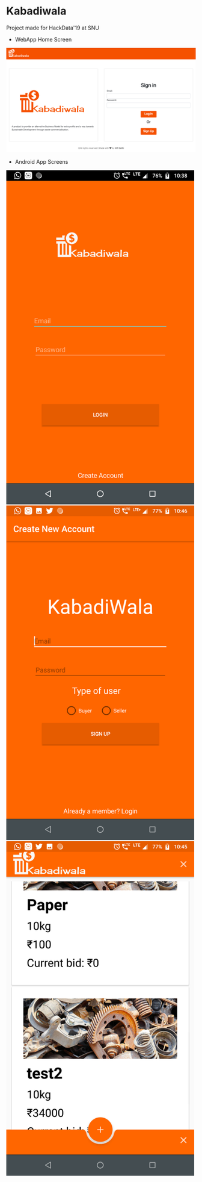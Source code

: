 # Kabadiwala
Project made for HackData'19 at SNU

- WebApp Home Screen


![H](https://github.com/dikshantsagar/Kabadiwala/blob/master/webcontent/images/ss.png)

- Android App Screens

<img src="https://github.com/dikshantsagar/Kabadiwala/blob/master/webcontent/images/ss3.png" width="500px">
<img src="https://github.com/dikshantsagar/Kabadiwala/blob/master/webcontent/images/ss1.png" width="500px">
<img src="https://github.com/dikshantsagar/Kabadiwala/blob/master/webcontent/images/ss2.png" width="500px">


